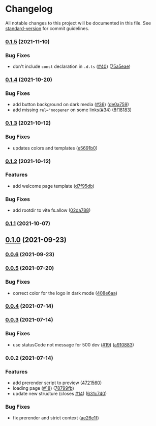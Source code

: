# Changelog

All notable changes to this project will be documented in this file. See [standard-version](https://github.com/conventional-changelog/standard-version) for commit guidelines.

### [0.1.5](https://github.com/nuxt/design/compare/v0.1.4...v0.1.5) (2021-11-10)


### Bug Fixes

* don't include `const` declaration in `.d.ts` ([#40](https://github.com/nuxt/design/issues/40)) ([75a5eae](https://github.com/nuxt/design/commit/75a5eae76b797a9f49e30ec5469056d093a3a302))

### [0.1.4](https://github.com/nuxt/design/compare/v0.1.3...v0.1.4) (2021-10-20)


### Bug Fixes

* add button background on dark media ([#36](https://github.com/nuxt/design/issues/36)) ([de0a759](https://github.com/nuxt/design/commit/de0a75959d06e90239b5a203eeb9e9be6031f0c2))
* add missing `rel="noopener` on some links([#34](https://github.com/nuxt/design/issues/34)) ([8f18183](https://github.com/nuxt/design/commit/8f18183f1d6cca49753e3b0a6a1da0aa8e0c9c83))

### [0.1.3](https://github.com/nuxt/design/compare/v0.1.2...v0.1.3) (2021-10-12)


### Bug Fixes

* updates colors and templates ([e5691b0](https://github.com/nuxt/design/commit/e5691b049b684ae98a04c5a324679d0b1f34053b))

### [0.1.2](https://github.com/nuxt/design/compare/v0.1.0...v0.1.2) (2021-10-12)


### Features

* add welcome page template ([d7f95db](https://github.com/nuxt/design/commit/d7f95db8c3344a2a05f91fb332f0f5ab1908b780))


### Bug Fixes

* add rootdir to vite fs.allow ([02da788](https://github.com/nuxt/design/commit/02da78871564c5128b435694daa62c02b3acbef0))

### [0.1.1](https://github.com/nuxt/design/compare/v0.1.0...v0.1.1) (2021-10-07)

## [0.1.0](https://github.com/nuxt/design/compare/v0.0.6...v0.1.0) (2021-09-23)

### [0.0.6](https://github.com/nuxt/design/compare/v0.0.5...v0.0.6) (2021-09-23)

### [0.0.5](https://github.com/nuxt/design/compare/v0.0.3...v0.0.5) (2021-07-20)


### Bug Fixes

* correct color for the logo in dark mode ([408e6aa](https://github.com/nuxt/design/commit/408e6aa22c0ba4920dadfa4f2eae9391d2862111))

### [0.0.4](https://github.com/nuxt/design/compare/v0.0.3...v0.0.4) (2021-07-14)

### [0.0.3](https://github.com/nuxt/design/compare/v0.0.2...v0.0.3) (2021-07-14)


### Bug Fixes

* use statusCode not message for 500 dev ([#19](https://github.com/nuxt/design/issues/19)) ([a910883](https://github.com/nuxt/design/commit/a910883024b2280770cbe985092153666eb17790))

### 0.0.2 (2021-07-14)


### Features

* add prerender script to preview ([4721560](https://github.com/nuxt/design/commit/4721560e969ce52d29107546aae2fef9a6e6224f))
* loading page ([#18](https://github.com/nuxt/design/issues/18)) ([78799fb](https://github.com/nuxt/design/commit/78799fb695a896f6a992f28225b99283a38503ff))
* update new structure (closes [#14](https://github.com/nuxt/design/issues/14)) ([631c740](https://github.com/nuxt/design/commit/631c740396736e124c3cea288c0bcc22545d4269))


### Bug Fixes

* fix prerender and strict context ([ae26e1f](https://github.com/nuxt/design/commit/ae26e1f21e85155595cfd861d20cddeff858ad5f))
